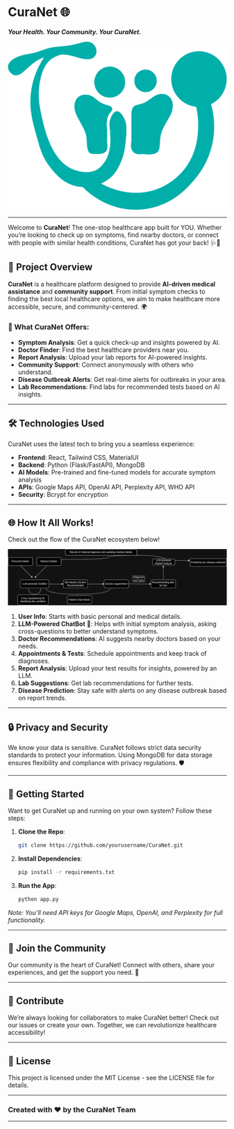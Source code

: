 # CuraNet 🌐
**_Your Health. Your Community. Your CuraNet._**

![CuraNet Logo](assets/CuraNet_Logo.png)

---

Welcome to **CuraNet**! The one-stop healthcare app built for YOU. Whether you’re looking to check up on symptoms, find nearby doctors, or connect with people with similar health conditions, CuraNet has got your back! 🩺💙

## 🎯 Project Overview

**CuraNet** is a healthcare platform designed to provide **AI-driven medical assistance** and **community support**. From initial symptom checks to finding the best local healthcare options, we aim to make healthcare more accessible, secure, and community-centered. 🌍

### 🌟 What CuraNet Offers:
- **Symptom Analysis**: Get a quick check-up and insights powered by AI.
- **Doctor Finder**: Find the best healthcare providers near you.
- **Report Analysis**: Upload your lab reports for AI-powered insights.
- **Community Support**: Connect anonymously with others who understand.
- **Disease Outbreak Alerts**: Get real-time alerts for outbreaks in your area.
- **Lab Recommendations**: Find labs for recommended tests based on AI insights.

---

## 🛠️ Technologies Used

CuraNet uses the latest tech to bring you a seamless experience:

- **Frontend**: React, Tailwind CSS, MaterialUI
- **Backend**: Python (Flask/FastAPI), MongoDB
- **AI Models**: Pre-trained and fine-tuned models for accurate symptom analysis
- **APIs**: Google Maps API, OpenAI API, Perplexity API, WHO API
- **Security**: Bcrypt for encryption

---

## 🌐 How It All Works!

Check out the flow of the CuraNet ecosystem below!

![CuraNet Flowchart](assets/flowchart.jpg)

1. **User Info**: Starts with basic personal and medical details.
2. **LLM-Powered ChatBot** 🤖: Helps with initial symptom analysis, asking cross-questions to better understand symptoms.
3. **Doctor Recommendations**: AI suggests nearby doctors based on your needs.
4. **Appointments & Tests**: Schedule appointments and keep track of diagnoses.
5. **Report Analysis**: Upload your test results for insights, powered by an LLM.
6. **Lab Suggestions**: Get lab recommendations for further tests.
7. **Disease Prediction**: Stay safe with alerts on any disease outbreak based on report trends.

---

## 🔒 Privacy and Security

We know your data is sensitive. CuraNet follows strict data security standards to protect your information. Using MongoDB for data storage ensures flexibility and compliance with privacy regulations. 🛡️

---

## 🚀 Getting Started

Want to get CuraNet up and running on your own system? Follow these steps:

1. **Clone the Repo**:
   ```bash
   git clone https://github.com/yourusername/CuraNet.git
   ```
2. **Install Dependencies**:
   ```bash
   pip install -r requirements.txt
   ```
3. **Run the App**:
   ```bash
   python app.py
   ```

*Note: You’ll need API keys for Google Maps, OpenAI, and Perplexity for full functionality.*

---

## 👥 Join the Community

Our community is the heart of CuraNet! Connect with others, share your experiences, and get the support you need. 💬

---

## 💬 Contribute

We’re always looking for collaborators to make CuraNet better! Check out our issues or create your own. Together, we can revolutionize healthcare accessibility!

---

## 📜 License

This project is licensed under the MIT License - see the LICENSE file for details.

---

### Created with ❤️ by the CuraNet Team

--- 
